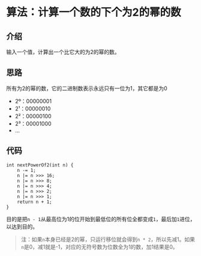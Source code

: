 # 算法：计算一个数的下个为2的幂的数

## 介绍

输入一个值，计算出一个比它大的为2的幂的数。

## 思路
所有为2的幂的数，它的二进制数表示永远只有一位为1，其它都是为0
* 2º：00000001
* 2¹：00000010
* 2²：00000100
* 2³：00001000
* ...


## 代码

```
int nextPowerOf2(int n) {
    n -= 1;
    n |= n >>> 16;
    n |= n >>> 8;
    n |= n >>> 4;
    n |= n >>> 2;
    n |= n >>> 1;
    return n + 1;
}
```

目的是把`n - 1`从最高位为1的位开始到最低位的所有位全都变成`1`，最后加`1`进位，以达到目的。

> 注：如果`n`本身已经是2的幂，只运行移位就会得到`n * 2`，所以先减1。如果`n`是0，减1就是-1，对应的无符号数为位数全为1的数，加1结果是0。